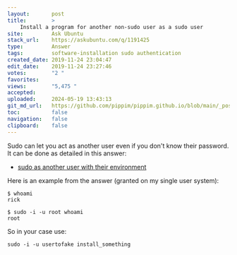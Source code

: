```yaml
---
layout:       post
title:        >
    Install a program for another non-sudo user as a sudo user
site:         Ask Ubuntu
stack_url:    https://askubuntu.com/q/1191425
type:         Answer
tags:         software-installation sudo authentication
created_date: 2019-11-24 23:04:47
edit_date:    2019-11-24 23:27:46
votes:        "2 "
favorites:    
views:        "5,475 "
accepted:     
uploaded:     2024-05-19 13:43:13
git_md_url:   https://github.com/pippim/pippim.github.io/blob/main/_posts/2019/2019-11-24-Install-a-program-for-another-non-sudo-user-as-a-sudo-user.md
toc:          false
navigation:   false
clipboard:    false
---
```


Sudo can let you act as another user even if you don't know their password. It can be done as detailed in this answer:

- [sudo as another user with their environment][1]

Here is an example from the answer (granted on my single user system):

``` 
$ whoami
rick

$ sudo -i -u root whoami
root
```

So in your case use:

``` 
sudo -i -u usertofake install_something
```


  [1]: https://unix.stackexchange.com/a/177011/200094
